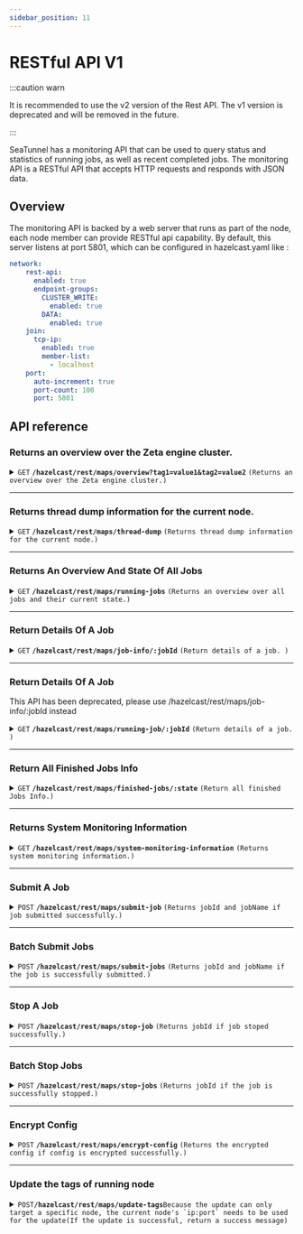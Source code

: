 ```yaml
---
sidebar_position: 11
---
```


# RESTful API V1

:::caution warn

It is recommended to use the v2 version of the Rest API. The v1 version is deprecated and will be removed in the future.

:::

SeaTunnel has a monitoring API that can be used to query status and statistics of running jobs, as well as recent
completed jobs. The monitoring API is a RESTful API that accepts HTTP requests and responds with JSON data.

## Overview

The monitoring API is backed by a web server that runs as part of the node, each node member can provide RESTful api capability.
By default, this server listens at port 5801, which can be configured in hazelcast.yaml like :

```yaml
network:
    rest-api:
      enabled: true
      endpoint-groups:
        CLUSTER_WRITE:
          enabled: true
        DATA:
          enabled: true
    join:
      tcp-ip:
        enabled: true
        member-list:
          - localhost
    port:
      auto-increment: true
      port-count: 100
      port: 5801
```

## API reference

### Returns an overview over the Zeta engine cluster.

<details>
 <summary><code>GET</code> <code><b>/hazelcast/rest/maps/overview?tag1=value1&tag2=value2</b></code> <code>(Returns an overview over the Zeta engine cluster.)</code></summary>

#### Parameters

> |   name   |   type   | data type |                                             description                                              |
> |----------|----------|-----------|------------------------------------------------------------------------------------------------------|
> | tag_name | optional | string    | the tags filter, you can add tag filter to get those matched worker count, and slot on those workers |

#### Responses

```json
{
    "projectVersion":"2.3.5-SNAPSHOT",
    "gitCommitAbbrev":"DeadD0d0",
    "totalSlot":"0",
    "unassignedSlot":"0",
    "works":"1",
    "runningJobs":"0",
    "finishedJobs":"0",
    "failedJobs":"0",
    "cancelledJobs":"0"
}
```

**Notes:**
- If you use `dynamic-slot`, the `totalSlot` and `unassignedSlot` always be `0`. when you set it to fix slot number, it will return the correct total and unassigned slot number
- If the url has tag filter, the `works`, `totalSlot` and `unassignedSlot` will return the result on the matched worker. but the job related metric will always return the cluster level information.

</details>

------------------------------------------------------------------------------------------

###  Returns thread dump information for the current node.

<details>
 <summary><code>GET</code> <code><b>/hazelcast/rest/maps/thread-dump</b></code> <code>(Returns thread dump information for the current node.)</code></summary>

#### Parameters


#### Responses

```json
[
  {
    "threadName": "",
    "threadId": 0,
    "threadState": "",
    "stackTrace": ""
  }
]
```

</details>

------------------------------------------------------------------------------------------



### Returns An Overview And State Of All Jobs

<details>
 <summary><code>GET</code> <code><b>/hazelcast/rest/maps/running-jobs</b></code> <code>(Returns an overview over all jobs and their current state.)</code></summary>

#### Parameters

#### Responses

```json
[
  {
    "jobId": "",
    "jobName": "",
    "jobStatus": "",
    "envOptions": {
    },
    "createTime": "",
    "jobDag": {
      "vertices": [
      ],
      "edges": [
      ]
    },
    "pluginJarsUrls": [
    ],
    "isStartWithSavePoint": false,
    "metrics": {
      "sourceReceivedCount": "",
      "sinkWriteCount": ""
    }
  }
]
```

</details>

------------------------------------------------------------------------------------------

### Return Details Of A Job

<details>
 <summary><code>GET</code> <code><b>/hazelcast/rest/maps/job-info/:jobId</b></code> <code>(Return details of a job. )</code></summary>

#### Parameters

> | name  |   type   | data type | description |
> |-------|----------|-----------|-------------|
> | jobId | required | long      | job id      |

#### Responses

```json
{
  "jobId": "",
  "jobName": "",
  "jobStatus": "",
  "createTime": "",
  "jobDag": {
    "vertices": [
    ],
    "edges": [
    ]
  },
  "metrics": {
    "sourceReceivedCount": "",
    "sinkWriteCount": ""
  },
  "finishedTime": "",
  "errorMsg": null,
  "envOptions": {
  },
  "pluginJarsUrls": [
  ],
  "isStartWithSavePoint": false
}
```

`jobId`, `jobName`, `jobStatus`, `createTime`, `jobDag`, `metrics` always be returned.
`envOptions`, `pluginJarsUrls`, `isStartWithSavePoint` will return when job is running.
`finishedTime`, `errorMsg` will return when job is finished.

When we can't get the job info, the response will be:

```json
{
  "jobId" : ""
}
```

</details>

------------------------------------------------------------------------------------------

### Return Details Of A Job

This API has been deprecated, please use /hazelcast/rest/maps/job-info/:jobId instead

<details>
 <summary><code>GET</code> <code><b>/hazelcast/rest/maps/running-job/:jobId</b></code> <code>(Return details of a job. )</code></summary>

#### Parameters

> | name  |   type   | data type | description |
> |-------|----------|-----------|-------------|
> | jobId | required | long      | job id      |

#### Responses

```json
{
  "jobId": "",
  "jobName": "",
  "jobStatus": "",
  "createTime": "",
  "jobDag": {
    "vertices": [
    ],
    "edges": [
    ]
  },
  "metrics": {
    "SourceReceivedCount": "",
    "SourceReceivedQPS": "",
    "SourceReceivedBytes": "",
    "SourceReceivedBytesPerSeconds": "",
    "SinkWriteCount": "",
    "SinkWriteQPS": "",
    "SinkWriteBytes": "",
    "SinkWriteBytesPerSeconds": "",
    "TableSourceReceivedCount": {},
    "TableSourceReceivedBytes": {},
    "TableSourceReceivedBytesPerSeconds": {},
    "TableSourceReceivedQPS": {},
    "TableSinkWriteCount": {},
    "TableSinkWriteQPS": {},
    "TableSinkWriteBytes": {},
    "TableSinkWriteBytesPerSeconds": {}
  },
  "finishedTime": "",
  "errorMsg": null,
  "envOptions": {
  },
  "pluginJarsUrls": [
  ],
  "isStartWithSavePoint": false
}
```

`jobId`, `jobName`, `jobStatus`, `createTime`, `jobDag`, `metrics` always be returned.
`envOptions`, `pluginJarsUrls`, `isStartWithSavePoint` will return when job is running.
`finishedTime`, `errorMsg` will return when job is finished.

When we can't get the job info, the response will be:

```json
{
  "jobId" : ""
}
```

</details>

------------------------------------------------------------------------------------------

### Return All Finished Jobs Info

<details>
 <summary><code>GET</code> <code><b>/hazelcast/rest/maps/finished-jobs/:state</b></code> <code>(Return all finished Jobs Info.)</code></summary>

#### Parameters

> | name  |   type   | data type |                           description                            |
> |-------|----------|-----------|------------------------------------------------------------------|
> | state | optional | string    | finished job status. `FINISHED`,`CANCELED`,`FAILED`,`UNKNOWABLE` |

#### Responses

```json
[
  {
    "jobId": "",
    "jobName": "",
    "jobStatus": "",
    "errorMsg": null,
    "createTime": "",
    "finishTime": "",
    "jobDag": "",
    "metrics": ""
  }
]
```

</details>

------------------------------------------------------------------------------------------

### Returns System Monitoring Information

<details>
 <summary><code>GET</code> <code><b>/hazelcast/rest/maps/system-monitoring-information</b></code> <code>(Returns system monitoring information.)</code></summary>

#### Parameters

#### Responses

```json
[
  {
    "isMaster": "true",
    "host": "localhost",
    "port": "5801",
    "processors":"8",
    "physical.memory.total":"16.0G",
    "physical.memory.free":"16.3M",
    "swap.space.total":"0",
    "swap.space.free":"0",
    "heap.memory.used":"135.7M",
    "heap.memory.free":"440.8M",
    "heap.memory.total":"576.5M",
    "heap.memory.max":"3.6G",
    "heap.memory.used/total":"23.54%",
    "heap.memory.used/max":"3.73%",
    "minor.gc.count":"6",
    "minor.gc.time":"110ms",
    "major.gc.count":"2",
    "major.gc.time":"73ms",
    "load.process":"24.78%",
    "load.system":"60.00%",
    "load.systemAverage":"2.07",
    "thread.count":"117",
    "thread.peakCount":"118",
    "cluster.timeDiff":"0",
    "event.q.size":"0",
    "executor.q.async.size":"0",
    "executor.q.client.size":"0",
    "executor.q.client.query.size":"0",
    "executor.q.client.blocking.size":"0",
    "executor.q.query.size":"0",
    "executor.q.scheduled.size":"0",
    "executor.q.io.size":"0",
    "executor.q.system.size":"0",
    "executor.q.operations.size":"0",
    "executor.q.priorityOperation.size":"0",
    "operations.completed.count":"10",
    "executor.q.mapLoad.size":"0",
    "executor.q.mapLoadAllKeys.size":"0",
    "executor.q.cluster.size":"0",
    "executor.q.response.size":"0",
    "operations.running.count":"0",
    "operations.pending.invocations.percentage":"0.00%",
    "operations.pending.invocations.count":"0",
    "proxy.count":"8",
    "clientEndpoint.count":"0",
    "connection.active.count":"2",
    "client.connection.count":"0",
    "connection.count":"0"
  }
]
```

</details>

------------------------------------------------------------------------------------------

### Submit A Job

<details>
<summary><code>POST</code> <code><b>/hazelcast/rest/maps/submit-job</b></code> <code>(Returns jobId and jobName if job submitted successfully.)</code></summary>

#### Parameters

> |         name         |   type   | data type |            description            |
> |----------------------|----------|-----------|-----------------------------------|
> | jobId                | optional | string    | job id                            |
> | jobName              | optional | string    | job name                          |
> | isStartWithSavePoint | optional | string    | if job is started with save point |

#### Body

```json
{
    "env": {
        "job.mode": "batch"
    },
    "source": [
        {
            "plugin_name": "FakeSource",
            "result_table_name": "fake",
            "row.num": 100,
            "schema": {
                "fields": {
                    "name": "string",
                    "age": "int",
                    "card": "int"
                }
            }
        }
    ],
    "transform": [
    ],
    "sink": [
        {
            "plugin_name": "Console",
            "source_table_name": ["fake"]
        }
    ]
}
```

#### Responses

```json
{
    "jobId": 733584788375666689,
    "jobName": "rest_api_test"
}
```

</details>

------------------------------------------------------------------------------------------

### Batch Submit Jobs

<details>
<summary><code>POST</code> <code><b>/hazelcast/rest/maps/submit-jobs</b></code> <code>(Returns jobId and jobName if the job is successfully submitted.)</code></summary>

#### Parameters (add in the `params` field in the request body)

> |    Parameter Name     |   Required   |  Type   |              Description              |
> |----------------------|--------------|---------|---------------------------------------|
> | jobId                | optional     | string  | job id                                |
> | jobName              | optional     | string  | job name                              |
> | isStartWithSavePoint | optional     | string  | if the job is started with save point |

#### Request Body

```json
[
  {
    "params":{
      "jobId":"123456",
      "jobName":"SeaTunnel-01"
    },
    "env": {
      "job.mode": "batch"
    },
    "source": [
      {
        "plugin_name": "FakeSource",
        "result_table_name": "fake",
        "row.num": 1000,
        "schema": {
          "fields": {
            "name": "string",
            "age": "int",
            "card": "int"
          }
        }
      }
    ],
    "transform": [
    ],
    "sink": [
      {
        "plugin_name": "Console",
        "source_table_name": ["fake"]
      }
    ]
  },
  {
    "params":{
      "jobId":"1234567",
      "jobName":"SeaTunnel-02"
    },
    "env": {
      "job.mode": "batch"
    },
    "source": [
      {
        "plugin_name": "FakeSource",
        "result_table_name": "fake",
        "row.num": 1000,
        "schema": {
          "fields": {
            "name": "string",
            "age": "int",
            "card": "int"
          }
        }
      }
    ],
    "transform": [
    ],
    "sink": [
      {
        "plugin_name": "Console",
        "source_table_name": ["fake"]
      }
    ]
  }
]
```

#### Response

```json
[
  {
    "jobId": "123456",
    "jobName": "SeaTunnel-01"
  },{
    "jobId": "1234567",
    "jobName": "SeaTunnel-02"
  }
]
```

</details>

------------------------------------------------------------------------------------------

### Stop A Job

<details>
<summary><code>POST</code> <code><b>/hazelcast/rest/maps/stop-job</b></code> <code>(Returns jobId if job stoped successfully.)</code></summary>

#### Body

```json
{
    "jobId": 733584788375666689,
    "isStopWithSavePoint": false # if job is stopped with save point
}
```

#### Responses

```json
{
"jobId": 733584788375666689
}
```

</details>

------------------------------------------------------------------------------------------
### Batch Stop Jobs

<details>
<summary><code>POST</code> <code><b>/hazelcast/rest/maps/stop-jobs</b></code> <code>(Returns jobId if the job is successfully stopped.)</code></summary>

#### Request Body

```json
[
  {
    "jobId": 881432421482889220,
    "isStopWithSavePoint": false
  },
  {
    "jobId": 881432456517910529,
    "isStopWithSavePoint": false
  }
]
```

#### Response

```json
[
  {
    "jobId": 881432421482889220
  },
  {
    "jobId": 881432456517910529
  }
]
```

</details>

------------------------------------------------------------------------------------------
### Encrypt Config

<details>
<summary><code>POST</code> <code><b>/hazelcast/rest/maps/encrypt-config</b></code> <code>(Returns the encrypted config if config is encrypted successfully.)</code></summary>
For more information about customize encryption, please refer to the documentation [config-encryption-decryption](../connector-v2/Config-Encryption-Decryption.md).

#### Body

```json
{
    "env": {
        "parallelism": 1,
        "shade.identifier":"base64"
    },
    "source": [
        {
            "plugin_name": "MySQL-CDC",
            "schema" : {
                "fields": {
                    "name": "string",
                    "age": "int"
                }
            },
            "result_table_name": "fake",
            "parallelism": 1,
            "hostname": "127.0.0.1",
            "username": "seatunnel",
            "password": "seatunnel_password",
            "table-name": "inventory_vwyw0n"
        }
    ],
    "transform": [
    ],
    "sink": [
        {
            "plugin_name": "Clickhouse",
            "host": "localhost:8123",
            "database": "default",
            "table": "fake_all",
            "username": "seatunnel",
            "password": "seatunnel_password"
        }
    ]
}
```

#### Responses

```json
{
    "env": {
        "parallelism": 1,
        "shade.identifier": "base64"
    },
    "source": [
        {
            "plugin_name": "MySQL-CDC",
            "schema": {
                "fields": {
                    "name": "string",
                    "age": "int"
                }
            },
            "result_table_name": "fake",
            "parallelism": 1,
            "hostname": "127.0.0.1",
            "username": "c2VhdHVubmVs",
            "password": "c2VhdHVubmVsX3Bhc3N3b3Jk",
            "table-name": "inventory_vwyw0n"
        }
    ],
    "transform": [],
    "sink": [
        {
            "plugin_name": "Clickhouse",
            "host": "localhost:8123",
            "database": "default",
            "table": "fake_all",
            "username": "c2VhdHVubmVs",
            "password": "c2VhdHVubmVsX3Bhc3N3b3Jk"
        }
    ]
}
```

</details>


------------------------------------------------------------------------------------------

### Update the tags of running node

<details><summary><code>POST</code><code><b>/hazelcast/rest/maps/update-tags</b></code><code>Because the update can only target a specific node, the current node's `ip:port` needs to be used for the update</code><code>(If the update is successful, return a success message)</code></summary>


#### update node tags
##### Body
If the request parameter is a `Map` object, it indicates that the tags of the current node need to be updated
```json
{
  "tag1": "dev_1",
  "tag2": "dev_2"
}
```
##### Responses

```json
{
  "status": "success",
  "message": "update node tags done."
}
```
#### remove node tags
##### Body
If the parameter is an empty `Map` object, it means that the tags of the current node need to be cleared
```json
{}
```
##### Responses

```json
{
  "status": "success",
  "message": "update node tags done."
}
```

#### Request parameter exception
- If the parameter body is empty

##### Responses

```json
{
    "status": "fail",
    "message": "Request body is empty."
}
```
- If the parameter is not a `Map` object
##### Responses

```json
{
  "status": "fail",
  "message": "Invalid JSON format in request body."
}
```
</details>

